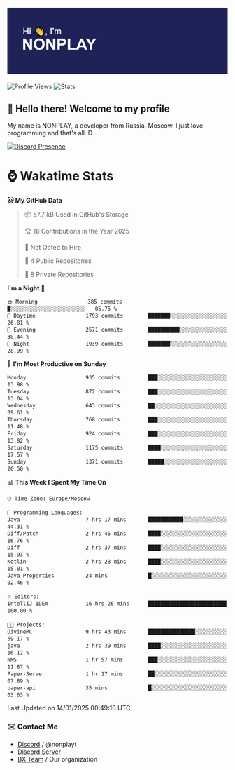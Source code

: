 ![Discord Presence](./header.png)
<br></br>
![Profile Views](https://komarev.com/ghpvc/?username=NONPLAYT&color=blue&style=for-the-badge)
![Stats](https://img.shields.io/badge/0%25-OPTIMIZED-orange?style=for-the-badge)


## :wave: Hello there! Welcome to my profile

My name is NONPLAY, a developer from Russia, Moscow. I just love programming and that's all :D

[![Discord Presence](https://lanyard.cnrad.dev/api/597087584090587177?showDisplayName=true)](https://discord.com/users/597087584090587177) 

# ⌚ Wakatime Stats

<!--START_SECTION:waka-->
**🐱 My GitHub Data** 

> 📦 57.7 kB Used in GitHub's Storage 
 > 
> 🏆 16 Contributions in the Year 2025
 > 
> 🚫 Not Opted to Hire
 > 
> 📜 4 Public Repositories 
 > 
> 🔑 8 Private Repositories 
 > 
**I'm a Night 🦉** 

```text
🌞 Morning                385 commits         █░░░░░░░░░░░░░░░░░░░░░░░░   05.76 % 
🌆 Daytime                1793 commits        ███████░░░░░░░░░░░░░░░░░░   26.81 % 
🌃 Evening                2571 commits        ██████████░░░░░░░░░░░░░░░   38.44 % 
🌙 Night                  1939 commits        ███████░░░░░░░░░░░░░░░░░░   28.99 % 
```
📅 **I'm Most Productive on Sunday** 

```text
Monday                   935 commits         ███░░░░░░░░░░░░░░░░░░░░░░   13.98 % 
Tuesday                  872 commits         ███░░░░░░░░░░░░░░░░░░░░░░   13.04 % 
Wednesday                643 commits         ██░░░░░░░░░░░░░░░░░░░░░░░   09.61 % 
Thursday                 768 commits         ███░░░░░░░░░░░░░░░░░░░░░░   11.48 % 
Friday                   924 commits         ███░░░░░░░░░░░░░░░░░░░░░░   13.82 % 
Saturday                 1175 commits        ████░░░░░░░░░░░░░░░░░░░░░   17.57 % 
Sunday                   1371 commits        █████░░░░░░░░░░░░░░░░░░░░   20.50 % 
```


📊 **This Week I Spent My Time On** 

```text
🕑︎ Time Zone: Europe/Moscow

💬 Programming Languages: 
Java                     7 hrs 17 mins       ███████████░░░░░░░░░░░░░░   44.31 % 
Diff/Patch               2 hrs 45 mins       ████░░░░░░░░░░░░░░░░░░░░░   16.76 % 
Diff                     2 hrs 37 mins       ████░░░░░░░░░░░░░░░░░░░░░   15.93 % 
Kotlin                   2 hrs 28 mins       ████░░░░░░░░░░░░░░░░░░░░░   15.01 % 
Java Properties          24 mins             █░░░░░░░░░░░░░░░░░░░░░░░░   02.46 % 

🔥 Editors: 
IntelliJ IDEA            16 hrs 26 mins      █████████████████████████   100.00 % 

🐱‍💻 Projects: 
DivineMC                 9 hrs 43 mins       ███████████████░░░░░░░░░░   59.17 % 
java                     2 hrs 39 mins       ████░░░░░░░░░░░░░░░░░░░░░   16.12 % 
NMS                      1 hr 57 mins        ███░░░░░░░░░░░░░░░░░░░░░░   11.87 % 
Paper-Server             1 hr 17 mins        ██░░░░░░░░░░░░░░░░░░░░░░░   07.89 % 
paper-api                35 mins             █░░░░░░░░░░░░░░░░░░░░░░░░   03.63 % 
```


 Last Updated on 14/01/2025 00:49:10 UTC
<!--END_SECTION:waka-->

### ✉️ Contact Me

- [Discord](https://discord.com/users/597087584090587177) / @nonplayt
- [Discord Server](https://discord.gg/p7cxhw7E2M)
- [BX Team](https://github.com/BX-Team) / Our organization
